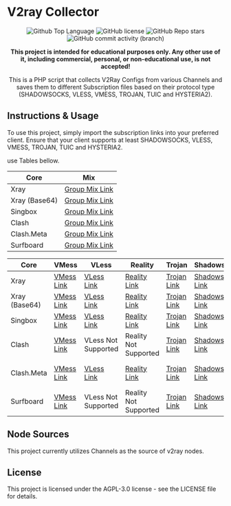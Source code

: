 # V2ray Collector

<p align="center">
  <img src="https://img.shields.io/github/languages/top/3yed82/TVC?color=5D6D7E" alt="Github Top Language">
  <img src="https://img.shields.io/github/license/3yed82/TVC?color=5D6D7E" alt="GitHub license">
  <img alt="GitHub Repo stars" src="https://img.shields.io/github/stars/3yed82/TVC">
  <img alt="GitHub commit activity (branch)" src="https://img.shields.io/github/commit-activity/t/3yed82/TVC">
</p>

<p align="center">
  <b>This project is intended for educational purposes only. Any other use of it, including commercial, personal, or non-educational use, is not accepted!</b>
</p>

<p align="center">This is a PHP script that collects V2Ray Configs from various Channels and saves them to different Subscription files based on their protocol type (SHADOWSOCKS, VLESS, VMESS, TROJAN, TUIC and HYSTERIA2).</p>

## Instructions & Usage

To use this project, simply import the subscription links into your preferred client. Ensure that your client supports at least SHADOWSOCKS, VLESS, VMESS, TROJAN, TUIC and HYSTERIA2.

 use Tables bellow.

| Core | Mix |
| --- | --- | 
| Xray | [Group Mix Link](https://raw.githubusercontent.com/3yed82/TVC/main/subscriptions/xray/normal/mix) |
| Xray (Base64) | [Group Mix Link](https://raw.githubusercontent.com/3yed82/TVC/main/subscriptions/xray/base64/mix) |
| Singbox | [Group Mix Link](https://raw.githubusercontent.com/3yed82/TVC/main/subscriptions/singbox/mix.json) |
| Clash | [Group Mix Link](https://raw.githubusercontent.com/3yed82/TVC/main/subscriptions/clash/mix) |
| Clash.Meta | [Group Mix Link](https://raw.githubusercontent.com/3yed82/TVC/main/subscriptions/meta/mix) | 
| Surfboard | [Group Mix Link](https://raw.githubusercontent.com/3yed82/TVC/main/subscriptions/surfboard/mix) |

| Core | VMess | VLess | Reality | Trojan | Shadowsocks | Tuic | Hysteria2 |
| --- | --- | --- | --- | --- | --- | --- | --- |
| Xray | [VMess Link](https://raw.githubusercontent.com/3yed82/TVC/main/subscriptions/xray/normal/vmess) | [VLess Link](https://raw.githubusercontent.com/3yed82/TVC/main/subscriptions/xray/normal/vless) | [Reality Link](https://raw.githubusercontent.com/3yed82/TVC/main/subscriptions/xray/normal/reality) | [Trojan Link](https://raw.githubusercontent.com/3yed82/TVC/main/subscriptions/xray/normal/trojan) | [Shadowsocks Link](https://raw.githubusercontent.com/3yed82/TVC/main/subscriptions/xray/normal/ss) | [Tuic Link](https://raw.githubusercontent.com/3yed82/TVC/main/subscriptions/xray/normal/tuic) | [Hysteria2 Link](https://raw.githubusercontent.com/3yed82/TVC/main/subscriptions/xray/normal/hy2) |
| Xray (Base64) | [VMess Link](https://raw.githubusercontent.com/3yed82/TVC/main/subscriptions/xray/base64/vmess) | [VLess Link](https://raw.githubusercontent.com/3yed82/TVC/main/subscriptions/xray/base64/vless) | [Reality Link](https://raw.githubusercontent.com/3yed82/TVC/main/subscriptions/xray/base64/reality) | [Trojan Link](https://raw.githubusercontent.com/3yed82/TVC/main/subscriptions/xray/base64/trojan) | [Shadowsocks Link](https://raw.githubusercontent.com/3yed82/TVC/main/subscriptions/xray/base64/ss) | [Tuic Link](https://raw.githubusercontent.com/3yed82/TVC/main/subscriptions/xray/base64/tuic) | [Hysteria2 Link](https://raw.githubusercontent.com/3yed82/TVC/main/subscriptions/xray/base64/hy2) |
| Singbox | [VMess Link](https://raw.githubusercontent.com/3yed82/TVC/main/subscriptions/singbox/vmess.json) | [VLess Link](hhttps://raw.githubusercontent.com/3yed82/TVC/main/subscriptions/singbox/vless.json) | [Reality Link](https://raw.githubusercontent.com/3yed82/TVC/main/subscriptions/singbox/reality.json) | [Trojan Link](https://raw.githubusercontent.com/3yed82/TVC/main/subscriptions/singbox/trojan.json) | [Shadowsocks Link](https://raw.githubusercontent.com/3yed82/TVC/main/subscriptions/singbox/ss.json) | [Tuic Link](https://raw.githubusercontent.com/3yed82/TVC/main/subscriptions/singbox/tuic.json) | [Hysteria2 Link](https://raw.githubusercontent.com/3yed82/TVC/main/subscriptions/singbox/hy3.json) |
| Clash | [VMess Link](https://raw.githubusercontent.com/3yed82/TVC/main/subscriptions/clash/vmess) | VLess Not Supported | Reality Not Supported | [Trojan Link](https://raw.githubusercontent.com/3yed82/TVC/main/subscriptions/clash/trojan) | [Shadowsocks Link](https://raw.githubusercontent.com/3yed82/TVC/main/subscriptions/clash/ss) | Tuic Not Supported | Hysteria2 Not Supported |
| Clash.Meta | [VMess Link](https://raw.githubusercontent.com/3yed82/TVC/main/subscriptions/meta/vmess) | [VLess Link](https://raw.githubusercontent.com/3yed82/TVC/main/subscriptions/meta/vless) | [Reality Link](https://raw.githubusercontent.com/3yed82/TVC/main/subscriptions/meta/reality) | [Trojan Link](https://raw.githubusercontent.com/3yed82/TVC/main/subscriptions/meta/trojan) | [Shadowsocks Link](https://raw.githubusercontent.com/3yed82/TVC/main/subscriptions/meta/ss) | Tuic Not Supported  | Hysteria2 Not Supported  |
| Surfboard | [VMess Link](https://raw.githubusercontent.com/3yed82/TVC/main/subscriptions/surfboard/vmess) | VLess Not Supported  | Reality Not Supported  | [Trojan Link](https://raw.githubusercontent.com/3yed82/TVC/main/subscriptions/surfboard/trojan) | [Shadowsocks Link](https://raw.githubusercontent.com/3yed82/TVC/main/subscriptions/surfboard/ss) | Tuic Not Supported  | Hysteria2 Not Supported  |

## Node Sources

This project currently utilizes Channels as the source of v2ray nodes.



## License

This project is licensed under the AGPL-3.0 license - see the LICENSE file for details.
